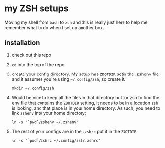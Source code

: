 # my ZSH setups

Moving my shell from `bash` to `zsh` and this is really just here to help me
remember what to do when I set up another box. 

## installation

1. check out this repo
1. `cd` into the top of the repo
1. create your config directory. My setup has `ZDOTDIR` setin the .zshenv file
   and it assumes you're using `~/.config/zsh`, so create it.

   ```
   mkdir ~/.config/zsh
   ```

1. Would be nice to keep all the files in that directory but for zsh to find the
   env file that contains the `ZDOTDIR` setting, it needs to be in a location
   `zsh` is looking, and that place is in your home directory. As such, you need
   to link `zshenv` into your home directory:

   ```
   ln -s "`pwd`/zshenv ~/.zshenv"
   ```

1. The rest of your configs are in the `.zshrc` put it in the `ZDOTDIR`

   ```
   ln -s "`pwd`/zshrc ~/.config/zsh/.zshrc"
   ```

